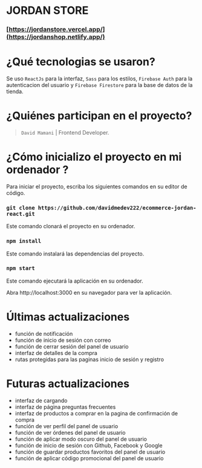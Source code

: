 # **JORDAN STORE**

### [https://jordanstore.vercel.app/](https://jordanshop.netlify.app/)

# **¿Qué tecnologias se usaron?**

Se uso `ReactJs` para la interfaz, `Sass` para los estilos, `Firebase Auth` para la autenticacion del usuario y `Firebase Firestore` para la base de datos de la tienda.

# **¿Quiénes participan en el proyecto?**

> `David Mamani` | Frontend Developer.

# **¿Cómo inicializo el proyecto en mi ordenador ?**

Para iniciar el proyecto, escriba los siguientes comandos en su editor de código.

### `git clone https://github.com/davidmedev222/ecommerce-jordan-react.git`

Este comando clonará el proyecto en su ordenador.

### `npm install`

Este comando instalará las dependencias del proyecto.

### `npm start`

Este comando ejecutará la aplicación en su ordenador.

Abra http://localhost:3000 en su navegador para ver la aplicación.

# **Últimas actualizaciones**

-   función de notificación
-   función de inicio de sesión con correo
-   función de cerrar sesión del panel de usuario
-   interfaz de detalles de la compra
-   rutas protegidas para las paginas inicio de sesión y registro

# **Futuras actualizaciones**

-   interfaz de cargando
-   interfaz de página preguntas frecuentes
-   interfaz de productos a comprar en la pagina de confirmación de compra
-   función de ver perfil del panel de usuario
-   función de ver órdenes del panel de usuario
-   función de aplicar modo oscuro del panel de usuario
-   función de inicio de sesión con Github, Facebook y Google
-   función de guardar productos favoritos del panel de usuario
-   función de aplicar código promocional del panel de usuario

